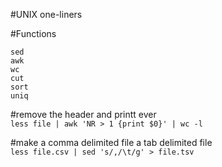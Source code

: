#UNIX one-liners

#Functions
```
sed
awk
wc 
cut
sort
uniq
```

#remove the header and  printt ever  
`less file | awk 'NR > 1 {print $0}' | wc -l `

#make a comma delimited file a tab delimited file  
`less file.csv | sed 's/,/\t/g' > file.tsv`

